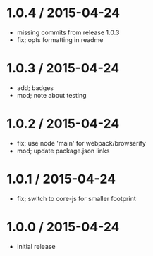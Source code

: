 
1.0.4 / 2015-04-24
==================

  * missing commits from release 1.0.3
  * fix; opts formatting in readme

1.0.3 / 2015-04-24
==================

  * add; badges
  * mod; note about testing

1.0.2 / 2015-04-24
==================

  * fix; use node 'main' for webpack/browserify
  * mod; update package.json links

1.0.1 / 2015-04-24
==================

  * fix; switch to core-js for smaller footprint

1.0.0 / 2015-04-24
==================

  * initial release

